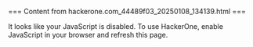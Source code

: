 === Content from hackerone.com_44489f03_20250108_134139.html ===


It looks like your JavaScript is disabled. To use HackerOne, enable JavaScript in your browser and refresh this page.


